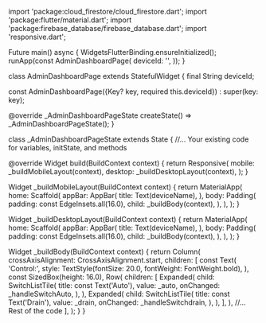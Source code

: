 import 'package:cloud_firestore/cloud_firestore.dart';
import 'package:flutter/material.dart';
import 'package:firebase_database/firebase_database.dart';
import 'responsive.dart';

Future<void> main() async {
  WidgetsFlutterBinding.ensureInitialized();
  runApp(const AdminDashboardPage(
    deviceId: '',
  ));
}

class AdminDashboardPage extends StatefulWidget {
  final String deviceId;

  const AdminDashboardPage({Key? key, required this.deviceId}) : super(key: key);

  @override
  _AdminDashboardPageState createState() => _AdminDashboardPageState();
}

class _AdminDashboardPageState extends State<AdminDashboardPage> {
  //... Your existing code for variables, initState, and methods

  @override
  Widget build(BuildContext context) {
    return Responsive(
      mobile: _buildMobileLayout(context),
      desktop: _buildDesktopLayout(context),
    );
  }

  Widget _buildMobileLayout(BuildContext context) {
    return MaterialApp(
      home: Scaffold(
        appBar: AppBar(
          title: Text(deviceName),
        ),
        body: Padding(
          padding: const EdgeInsets.all(16.0),
          child: _buildBody(context),
        ),
      ),
    );
  }

  Widget _buildDesktopLayout(BuildContext context) {
    return MaterialApp(
      home: Scaffold(
        appBar: AppBar(
          title: Text(deviceName),
        ),
        body: Padding(
          padding: const EdgeInsets.all(16.0),
          child: _buildBody(context),
        ),
      ),
    );
  }

  Widget _buildBody(BuildContext context) {
    return Column(
      crossAxisAlignment: CrossAxisAlignment.start,
      children: [
        const Text(
          'Control:',
          style: TextStyle(fontSize: 20.0, fontWeight: FontWeight.bold),
        ),
        const SizedBox(height: 16.0),
        Row(
          children: [
            Expanded(
              child: SwitchListTile(
                title: const Text('Auto'),
                value: _auto,
                onChanged: _handleSwitchAuto,
              ),
            ),
            Expanded(
              child: SwitchListTile(
                title: const Text('Drain'),
                value: _drain,
                onChanged: _handleSwitchdrain,
              ),
            ),
          ],
        ),
        //... Rest of the code
      ],
    );
  }
}

